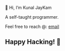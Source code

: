  👋 Hi, I’m  Kunal JayKam

 A self-taught programmer.

Feel free to reach @:  [email](kunaljaykam@gmail.com)


## Happy Hacking! 🥳
